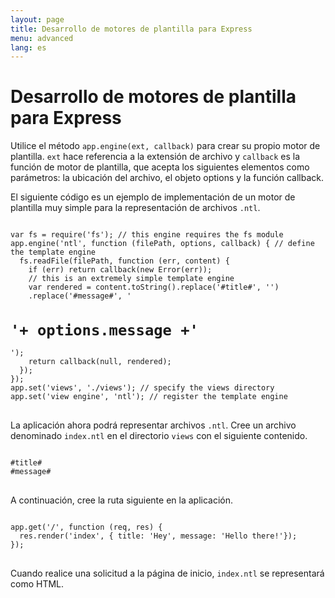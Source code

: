 ```yaml
---
layout: page
title: Desarrollo de motores de plantilla para Express
menu: advanced
lang: es
---
```


# Desarrollo de motores de plantilla para Express

Utilice el método `app.engine(ext, callback)` para crear su propio motor de plantilla. `ext` hace referencia a la extensión de archivo y `callback` es la función de motor de plantilla, que acepta los siguientes elementos como parámetros: la ubicación del archivo, el objeto options y la función callback.

El siguiente código es un ejemplo de implementación de un motor de plantilla muy simple para la representación de archivos `.ntl`.

<pre>
<code class="language-javascript" translate="no">
var fs = require('fs'); // this engine requires the fs module
app.engine('ntl', function (filePath, options, callback) { // define the template engine
  fs.readFile(filePath, function (err, content) {
    if (err) return callback(new Error(err));
    // this is an extremely simple template engine
    var rendered = content.toString().replace('#title#', '<title>'+ options.title +'</title>')
    .replace('#message#', '<h1>'+ options.message +'</h1>');
    return callback(null, rendered);
  });
});
app.set('views', './views'); // specify the views directory
app.set('view engine', 'ntl'); // register the template engine
</code>
</pre>

La aplicación ahora podrá representar archivos `.ntl`. Cree un archivo denominado `index.ntl` en el directorio `views` con el siguiente contenido.

<pre>
<code class="language-javascript" translate="no">
#title#
#message#
</code>
</pre>

A continuación, cree la ruta siguiente en la aplicación.

<pre>
<code class="language-javascript" translate="no">
app.get('/', function (req, res) {
  res.render('index', { title: 'Hey', message: 'Hello there!'});
});
</code>
</pre>

Cuando realice una solicitud a la página de inicio, `index.ntl` se representará como HTML.
